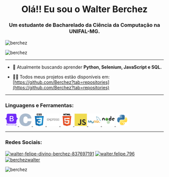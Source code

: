 <h1 align="center">Olá!! Eu sou o Walter Berchez</h1>
<h3 align="center">Um estudante de Bacharelado da Ciência da Computação na UNIFAL-MG.</h3>

<p><img align="center" src="https://github-readme-stats.vercel.app/api?username=berchez&show_icons=true&hide=issues,contribs&theme=tokyonight&locale=en" alt="berchez" /></p>

<p>&nbsp;<img align="left" src="https://github-readme-stats.vercel.app/api?username=berchez&show_icons=true&theme=tokyonight&locale=en" alt="berchez" style="width: 300px;" /></p>


---

- 🌱 Atualmente buscando aprender **Python, Selenium, JavaScript e SQL.**

- 👨‍💻 Todos meus projetos estão disponíveis em: [https://github.com/Berchez?tab=repositories](https://github.com/Berchez?tab=repositories)

---

<h3 align="left">Linguagens e Ferramentas:</h3>
<p align="left"> <a href="https://getbootstrap.com" target="_blank"> <img src="https://raw.githubusercontent.com/devicons/devicon/master/icons/bootstrap/bootstrap-plain-wordmark.svg" alt="bootstrap" width="40" height="40"/> </a> <a href="https://www.cprogramming.com/" target="_blank"> <img src="https://raw.githubusercontent.com/devicons/devicon/master/icons/c/c-original.svg" alt="c" width="40" height="40"/> </a> <a href="https://www.w3schools.com/css/" target="_blank"> <img src="https://raw.githubusercontent.com/devicons/devicon/master/icons/css3/css3-original-wordmark.svg" alt="css3" width="40" height="40"/> </a> <a href="https://expressjs.com" target="_blank"> <img src="https://raw.githubusercontent.com/devicons/devicon/master/icons/express/express-original-wordmark.svg" alt="express" width="40" height="40"/> </a> <a href="https://www.w3.org/html/" target="_blank"> <img src="https://raw.githubusercontent.com/devicons/devicon/master/icons/html5/html5-original-wordmark.svg" alt="html5" width="40" height="40"/> </a> <a href="https://developer.mozilla.org/en-US/docs/Web/JavaScript" target="_blank"> <img src="https://raw.githubusercontent.com/devicons/devicon/master/icons/javascript/javascript-original.svg" alt="javascript" width="40" height="40"/> </a> <a href="https://www.mysql.com/" target="_blank"> <img src="https://raw.githubusercontent.com/devicons/devicon/master/icons/mysql/mysql-original-wordmark.svg" alt="mysql" width="40" height="40"/> </a> <a href="https://nodejs.org" target="_blank"> <img src="https://raw.githubusercontent.com/devicons/devicon/master/icons/nodejs/nodejs-original-wordmark.svg" alt="nodejs" width="40" height="40"/> </a> <a href="https://www.python.org" target="_blank"> <img src="https://raw.githubusercontent.com/devicons/devicon/master/icons/python/python-original.svg" alt="python" width="40" height="40"/> </a> </p>

---

<h3 align="left">Redes Sociais:</h3>
<p align="left">
<a href="https://linkedin.com/in/walter-felipe-divino-berchez-837697191" target="blank"><img align="center" src="https://cdn.jsdelivr.net/npm/simple-icons@3.0.1/icons/linkedin.svg" alt="walter-felipe-divino-berchez-837697191" height="30" width="40" /></a>
<a href="https://fb.com/walter.felipe.796" target="blank"><img align="center" src="https://cdn.jsdelivr.net/npm/simple-icons@3.0.1/icons/facebook.svg" alt="walter.felipe.796" height="30" width="40" /></a>
<a href="https://instagram.com/berchezwalter" target="blank"><img align="center" src="https://cdn.jsdelivr.net/npm/simple-icons@3.0.1/icons/instagram.svg" alt="berchezwalter" height="30" width="40" /></a>
</p>
<p align="left"> <img src="https://komarev.com/ghpvc/?username=berchez&label=Profile%20views&color=0e75b6&style=flat" alt="berchez" /> </p>
